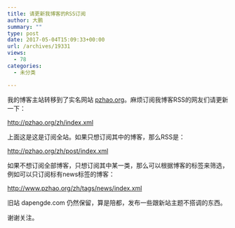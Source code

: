 ```yaml
---
title: 请更新我博客的RSS订阅
author: 大鹏
summary: ""
type: post
date: 2017-05-04T15:09:33+00:00
url: /archives/19331
views:
  - 78
categories:
  - 未分类

---
```

我的博客主站转移到了实名网站 [pzhao.org][1]。麻烦订阅我博客RSS的网友们请更新一下：

<http://pzhao.org/zh/index.xml>

上面这是这是订阅全站。如果只想订阅其中的博客，那么RSS是：

<http://pzhao.org/zh/post/index.xml>

如果不想订阅全部博客，只想订阅其中某一类，那么可以根据博客的标签来筛选，例如可以只订阅标有news标签的博客：

<http://www.pzhao.org/zh/tags/news/index.xml>

旧站 dapengde.com 仍然保留，算是陪都，发布一些跟新站主题不搭调的东西。

谢谢关注。

 [1]: http://pzhao.org

